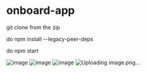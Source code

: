 ﻿# onboard-app

git clone from the zip

do npm install --legacy-peer-deps

do npm start

![image](https://github.com/vinodambala666/onboard-app/assets/153655215/cff9e62e-880c-4be8-90cc-159c51750a09)
![image](https://github.com/vinodambala666/onboard-app/assets/153655215/28ec35e2-5657-413d-8baf-910b0ad413e6)
![image](https://github.com/vinodambala666/onboard-app/assets/153655215/fe82b983-c482-4ce4-83c3-484b22e88f47)
![Uploading image.png…]()



